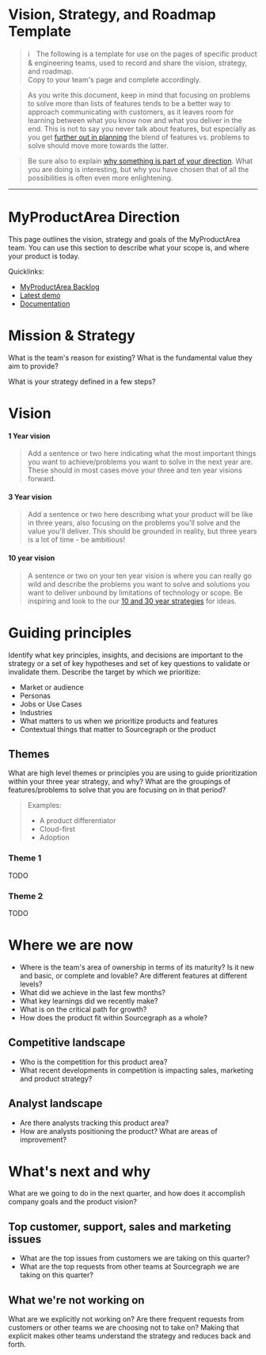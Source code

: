 # Vision, Strategy, and Roadmap Template

> ℹ️  The following is a template for use on the pages of specific product & engineering teams, used to record and share the vision, strategy, and roadmap.<br>Copy to your team's page and complete accordingly.

> As you write this document, keep in mind that focusing on problems to solve more than lists of features tends to be a better way to approach communicating with customers, as it leaves room for learning between what you know now and what you deliver in the end. This is not to say you never talk about features, but especially as you get [further out in planning](https://medium.com/@jobv/the-nearsighted-roadmap-57fa57b5906a) the blend of features vs. problems to solve should move more towards the latter.

> Be sure also to explain [why something is part of your direction](https://medium.com/leadership-motivation-and-impact/the-power-of-starting-with-why-f8e491392ef8). What you are doing is interesting, but why you have chosen that of all the possibilities is often even more enlightening.

---

# MyProductArea Direction

This page outlines the vision, strategy and goals of the MyProductArea team. You can use this section to describe what your scope is, and where your product is today.

Quicklinks:

- [MyProductArea Backlog](https://about.sourcegraph.com/) <!-- Update links with your page -->
- [Latest demo](https://about.sourcegraph.com/)
- [Documentation](https://about.sourcegraph.com/)

# Mission & Strategy

What is the team's reason for existing? What is the fundamental value they aim to provide?

What is your strategy defined in a few steps?

# Vision

#### 1 Year vision

> Add a sentence or two here indicating what the most important things you want to achieve/problems you want to solve in the next year are. These should in most cases move your three and ten year visions forward.

#### 3 Year vision

> Add a sentence or two here describing what your product will be like in three years, also focusing on the problems you'll solve and the value you'll deliver. This should be grounded in reality, but three years is a lot of time - be ambitious!

#### 10 year vision

> A sentence or two on your ten year vision is where you can really go wild and describe the problems you want to solve and solutions you want to deliver unbound by limitations of technology or scope. Be inspiring and look to the our [10 and 30 year strategies](../../company/strategy.md#sourcegraph-strategy) for ideas.

# Guiding principles

Identify what key principles, insights, and decisions are important to the strategy or a set of key hypotheses and set of key questions to validate or invalidate them.
Describe the target by which we prioritize:

- Market or audience
- Personas
- Jobs or Use Cases
- Industries
- What matters to us when we prioritize products and features
- Contextual things that matter to Sourcegraph or the product

## Themes

What are high level themes or principles you are using to guide prioritization within your three year strategy, and why? What are the groupings of features/problems to solve that you are focusing on in that period?

> Examples:
>
> - A product differentiator
> - Cloud-first
> - Adoption

### Theme 1

TODO

### Theme 2

TODO


# Where we are now

- Where is the team's area of ownership in terms of its maturity? Is it new and basic, or complete and lovable? Are different features at different levels?
- What did we achieve in the last few months?
- What key learnings did we recently make?
- What is on the critical path for growth?
- How does the product fit within Sourcegraph as a whole?

## Competitive landscape

- Who is the competition for this product area?
- What recent developments in competition is impacting sales, marketing and product strategy?

## Analyst landscape

- Are there analysts tracking this product area?
- How are analysts positioning the product? What are areas of improvement?

# What's next and why

What are we going to do in the next quarter, and how does it accomplish company goals and the product vision?

## Top customer, support, sales and marketing issues

- What are the top issues from customers we are taking on this quarter?
- What are the top requests from other teams at Sourcegraph we are taking on this quarter?

## What we're not working on

What are we explicitly not working on? Are there frequent requests from customers or other teams we are choosing not to take on? Making that explicit makes other teams understand the strategy and reduces back and forth.
